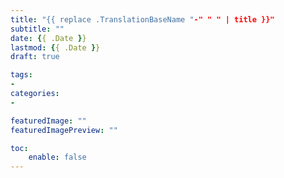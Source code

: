 ```yaml
---
title: "{{ replace .TranslationBaseName "-" " " | title }}"
subtitle: ""
date: {{ .Date }}
lastmod: {{ .Date }}
draft: true

tags:
- 
categories:
-

featuredImage: ""
featuredImagePreview: ""

toc:
    enable: false
---
```

